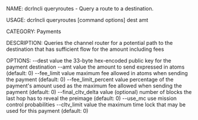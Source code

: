 NAME:
   dcrlncli queryroutes - Query a route to a destination.

USAGE:
   dcrlncli queryroutes [command options] dest amt

CATEGORY:
   Payments

DESCRIPTION:
   Queries the channel router for a potential path to the destination that has sufficient flow for the amount including fees

OPTIONS:
   --dest value               the 33-byte hex-encoded public key for the payment destination
   --amt value                the amount to send expressed in atoms (default: 0)
   --fee_limit value          maximum fee allowed in atoms when sending the payment (default: 0)
   --fee_limit_percent value  percentage of the payment's amount used as the maximum fee allowed when sending the payment (default: 0)
   --final_cltv_delta value   (optional) number of blocks the last hop has to reveal the preimage (default: 0)
   --use_mc                   use mission control probabilities
   --cltv_limit value         the maximum time lock that may be used for this payment (default: 0)
   

